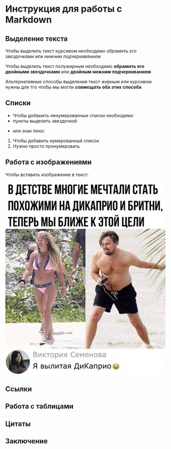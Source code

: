 # Инструкция для работы с Markdown

## Выделение текста

Чтобы выделить текст курсивом необходимо *обрамить его звездочками* или _нижним подчеркиванием_

Чтобы выделить текст полужирным необходимо **обрамить его двойными звездочками** или __двойным нижним подчеркиванием__

Альтернативные способы выделения текст жирным или курсивом нужны для тго чтобы мы могли **_совмещать_ оба этих способа**

## Списки

* Чтобы добвыить ненумерованные списки необходимо 
* пункты выделить звездочкой 
+ или знак плюс

1. Чтобы добавить нумерованный список
2. Нужно просто пронумеровать

## Работа с изображениями

Чтобы вставить изображение в текст:

![Привет это тефтелька](рис.jpg)

## Ссылки

## Работа с таблицами

## Цитаты

## Заключение